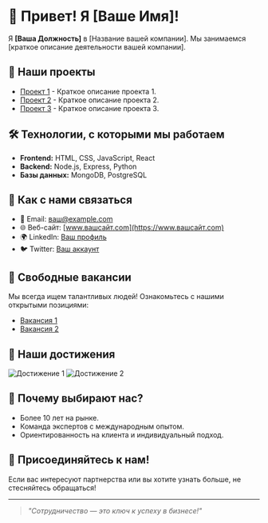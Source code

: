 # 👋 Привет! Я [Ваше Имя]!

Я **[Ваша Должность]** в [Название вашей компании]. Мы занимаемся [краткое описание деятельности вашей компании].

## 🚀 Наши проекты

- [Проект 1](https://github.com/ваш-логин/проект1) - Краткое описание проекта 1.
- [Проект 2](https://github.com/ваш-логин/проект2) - Краткое описание проекта 2.
- [Проект 3](https://github.com/ваш-логин/проект3) - Краткое описание проекта 3.

## 🛠️ Технологии, с которыми мы работаем

- **Frontend:** HTML, CSS, JavaScript, React
- **Backend:** Node.js, Express, Python
- **Базы данных:** MongoDB, PostgreSQL

## 💼 Как с нами связаться

- 📧 Email: [ваш@example.com](mailto:ваш@example.com)
- 🌐 Веб-сайт: [www.вашсайт.com](https://www.вашсайт.com)
- 🌍 LinkedIn: [Ваш профиль](https://www.linkedin.com/in/ваш-профиль)
- 🐦 Twitter: [Ваш аккаунт](https://twitter.com/ваш-аккаунт)

## 🤝 Свободные вакансии

Мы всегда ищем талантливых людей! Ознакомьтесь с нашими открытыми позициями:

- [Вакансия 1](https://вашсайт.com/вакансии/вакансия1)
- [Вакансия 2](https://вашсайт.com/вакансии/вакансия2)

## 📸 Наши достижения

![Достижение 1](https://вашсайт.com/достижение1.png)
![Достижение 2](https://вашсайт.com/достижение2.png)

## 🌟 Почему выбирают нас?

- Более 10 лет на рынке.
- Команда экспертов с международным опытом.
- Ориентированность на клиента и индивидуальный подход.

## 🚨 Присоединяйтесь к нам!

Если вас интересуют партнерства или вы хотите узнать больше, не стесняйтесь обращаться!

---

> _"Сотрудничество — это ключ к успеху в бизнесе!"_

